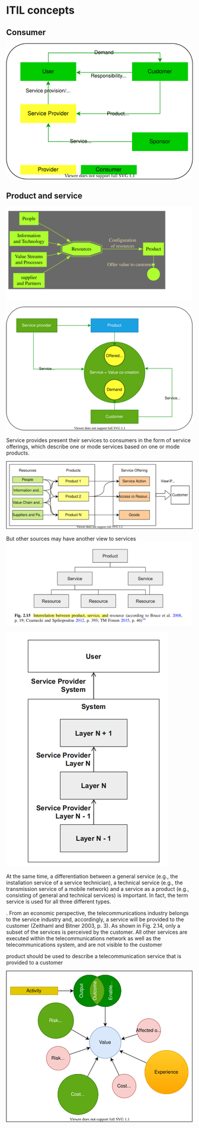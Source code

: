 # ITIL concepts
## Consumer
![](Images/ITIL_consumer.svg)

## Product and service
![](/Images/ITIL_ProductAsREsources.svg)


![](/Images/ITIL_ProductandService.svg)


Service provides present their services to consumers in the form of service offerings, which describe one or mode services based on one or mode products.

![](/Images/ITIL_Res_Prod_SO.svg)

But other sources may have another view to services
![](Images/ProductServRes_nonITIL.jpg)

![](Images/ServiceLayers.jpg)


At the same time, a differentiation between a general service (e.g., the installation 
service of a service technician), a technical service (e.g., the transmission service of
a mobile network) and a service as a product (e.g., consisting of general and
technical services) is important. In fact, the term service is used for all three different types.

. From an economic perspective, the telecommunications industry belongs to
the service industry and, accordingly, a service will be provided to the customer
(Zeithaml and Bitner 2003, p. 3). As shown in Fig. 2.14, only a subset of the
services is perceived by the customer. All other services are executed within the
telecommunications network as well as the telecommunications system, and are not
visible to the customer

product should be used to
describe a telecommunication service that is provided to a customer

![](Images/ITIL_Output_Outcome_Value.svg)


